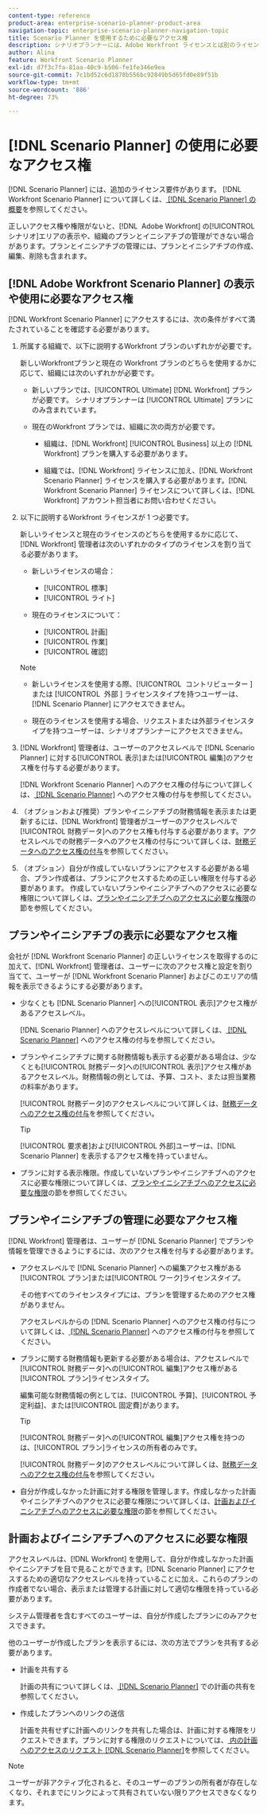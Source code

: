 ```yaml
---
content-type: reference
product-area: enterprise-scenario-planner-product-area
navigation-topic: enterprise-scenario-planner-navigation-topic
title: Scenario Planner を使用するために必要なアクセス権
description: シナリオプランナーには、Adobe Workfront ライセンスとは別のライセンスと追加のアクセス権が必要です。
author: Alina
feature: Workfront Scenario Planner
exl-id: d7f3c7fa-81aa-40c9-b506-fe1fe346e9ea
source-git-commit: 7c1bd52c6d1878b556bc92849b5d65fd0e89f51b
workflow-type: tm+mt
source-wordcount: '886'
ht-degree: 73%

---
```


# [!DNL Scenario Planner] の使用に必要なアクセス権

<!--Audited: 04/2024-->

[!DNL Scenario Planner] には、追加のライセンス要件があります。 [!DNL Workfront Scenario Planner] について詳しくは、[ [!DNL Scenario Planner]  の概要](../scenario-planner/scenario-planner-overview.md)を参照してください。

<!--
might need to add information about the permissions to plans/ initiatives if those will be coming later?
-->

正しいアクセス権や権限がないと、[!DNL &#x200B; Adobe Workfront] の[!UICONTROL シナリオ]エリアの表示や、組織のプランとイニシアチブの管理ができない場合があります。プランとイニシアチブの管理には、プランとイニシアチブの作成、編集、削除も含まれます。

## [!DNL Adobe Workfront Scenario Planner] の表示や使用に必要なアクセス権

[!DNL Workfront Scenario Planner] にアクセスするには、次の条件がすべて満たされていることを確認する必要があります。

1. 所属する組織で、以下に説明するWorkfront プランのいずれかが必要です。

   新しいWorkfrontプランと現在の Workfront プランのどちらを使用するかに応じて、組織には次のいずれかが必要です。

   * 新しいプランでは、[!UICONTROL Ultimate] [!DNL Workfront] プランが必要です。 シナリオプランナーは [!UICONTROL Ultimate] プランにのみ含まれています。

   * 現在のWorkfront プランでは、組織に次の両方が必要です。

      * 組織は、[!DNL Workfront] [!UICONTROL Business] 以上の [!DNL Workfront] プランを購入する必要があります。

      * 組織では、[!DNL Workfront] ライセンスに加え、[!DNL Workfront Scenario Planner] ライセンスを購入する必要があります。[!DNL Workfront Scenario Planner] ライセンスについて詳しくは、[!DNL Workfront] アカウント担当者にお問い合わせください。

1. 以下に説明するWorkfront ライセンスが 1 つ必要です。

   新しいライセンスと現在のライセンスのどちらを使用するかに応じて、[!DNL Workfront] 管理者は次のいずれかのタイプのライセンスを割り当てる必要があります。

   * 新しいライセンスの場合：
      * [!UICONTROL 標準]
      * [!UICONTROL ライト]

   * 現在のライセンスについて：

      * [!UICONTROL 計画]
      * [!UICONTROL 作業]
      * [!UICONTROL 確認]

   >[!NOTE]
   > 
   >* 新しいライセンスを使用する際、[!UICONTROL &#x200B; コントリビューター &#x200B;] または [!UICONTROL &#x200B; 外部 &#x200B;] ライセンスタイプを持つユーザーは、[!DNL Scenario Planner] にアクセスできません。
   >
   >* 現在のライセンスを使用する場合、リクエストまたは外部ライセンスタイプを持つユーザーは、シナリオプランナーにアクセスできません。

1. [!DNL Workfront] 管理者は、ユーザーのアクセスレベルで [!DNL Scenario Planner] に対する[!UICONTROL 表示]または[!UICONTROL 編集]のアクセス権を付与する必要があります。

   [!DNL Workfront Scenario Planner] へのアクセス権の付与について詳しくは、[ [!DNL Scenario Planner]](../administration-and-setup/add-users/configure-and-grant-access/grant-access-sp.md) へのアクセス権の付与を参照してください。

1. （オプションおよび推奨）プランやイニシアチブの財務情報を表示または更新するには、[!DNL Workfront] 管理者がユーザーのアクセスレベルで[!UICONTROL 財務データ]へのアクセス権も付与する必要があります。アクセスレベルでの財務データへのアクセス権の付与について詳しくは、[財務データへのアクセス権の付与](../administration-and-setup/add-users/configure-and-grant-access/grant-access-financial.md)を参照してください。

1. （オプション）自分が作成していないプランにアクセスする必要がある場合、プラン作成者は、プランにアクセスするための正しい権限を付与する必要があります。 作成していないプランやイニシアチブへのアクセスに必要な権限について詳しくは、[プランやイニシアチブへのアクセスに必要な権限](#permissions-needed-to-access-plans-and-initiatives)の節を参照してください。

<!--this used to be true but not anymore:
  <li data-mc-conditions="QuicksilverOrClassic.Draft mode"> <p>(NOTE: this is no longer needed) </p> <p>Your Workfront administrator must assign you a layout template that includes the Scenarios area in the Main Menu. </p> <p>For information about customizing the Main Menu in a layout template, see <a href="../administration-and-setup/customize-workfront/use-layout-templates/customize-main-menu.md" class="MCXref xref" xrefformat="{para}">Customize the Main Menu using a layout template</a>. </p> <p>For information about assigning users to a Layout Template, see <a href="../administration-and-setup/customize-workfront/use-layout-templates/assign-users-to-layout-template.md" class="MCXref xref" xrefformat="{para}">Assign users to a layout template</a>.</p> </li>
  -->

## プランやイニシアチブの表示に必要なアクセス権

会社が [!DNL Workfront Scenario Planner] の正しいライセンスを取得するのに加えて、[!DNL Workfront] 管理者は、ユーザーに次のアクセス権と設定を割り当てて、ユーザーが [!DNL Workfront Scenario Planner] およびこのエリアの情報を表示できるようにする必要があります。

* 少なくとも [!DNL Scenario Planner] への[!UICONTROL 表示]アクセス権があるアクセスレベル。

  [!DNL Scenario Planner] へのアクセスレベルについて詳しくは、[ [!DNL Scenario Planner]](../administration-and-setup/add-users/configure-and-grant-access/grant-access-sp.md) へのアクセス権の付与を参照してください。

* プランやイニシアチブに関する財務情報も表示する必要がある場合は、少なくとも[!UICONTROL 財務データ]への[!UICONTROL 表示]アクセス権があるアクセスレベル。財務情報の例としては、予算、コスト、または担当業務の料率があります。

  [!UICONTROL 財務データ]のアクセスレベルについて詳しくは、[財務データへのアクセス権の付与](../administration-and-setup/add-users/configure-and-grant-access/grant-access-financial.md)を参照してください。

  >[!TIP]
  >
  >[!UICONTROL 要求者]および[!UICONTROL 外部]ユーザーは、[!DNL Scenario Planner] を表示するアクセス権を持っていません。

* プランに対する表示権限。作成していないプランやイニシアチブへのアクセスに必要な権限について詳しくは、[プランやイニシアチブへのアクセスに必要な権限](#permissions-needed-to-access-plans-and-initiatives)の節を参照してください。

## プランやイニシアチブの管理に必要なアクセス権

[!DNL Workfront] 管理者は、ユーザーが [!DNL Scenario Planner] でプランや情報を管理できるようにするには、次のアクセス権を付与する必要があります。

* アクセスレベルで [!DNL Scenario Planner] への編集アクセス権がある[!UICONTROL プラン]または[!UICONTROL ワーク]ライセンスタイプ。

  その他すべてのライセンスタイプには、プランを管理するためのアクセス権がありません。

  アクセスレベルからの [!DNL Scenario Planner] へのアクセス権の付与について詳しくは、[ [!DNL Scenario Planner]](../administration-and-setup/add-users/configure-and-grant-access/grant-access-sp.md) へのアクセス権の付与を参照してください。

* プランに関する財務情報も更新する必要がある場合は、アクセスレベルで[!UICONTROL 財務データ]への[!UICONTROL 編集]アクセス権がある[!UICONTROL プラン]ライセンスタイプ。

  編集可能な財務情報の例としては、[!UICONTROL 予算]、[!UICONTROL 予定利益]、または[!UICONTROL 固定費]があります。

  >[!TIP]
  >
  >[!UICONTROL 財務データ]への[!UICONTROL 編集]アクセス権を持つのは、[!UICONTROL プラン]ライセンスの所有者のみです。

  [!UICONTROL 財務データ]のアクセスレベルについて詳しくは、[財務データへのアクセス権の付与](../administration-and-setup/add-users/configure-and-grant-access/grant-access-financial.md)を参照してください。

* 自分が作成しなかった計画に対する権限を管理します。作成しなかった計画やイニシアチブへのアクセスに必要な権限について詳しくは、[計画およびイニシアチブへのアクセスに必要な権限](#permissions-needed-to-access-plans-and-initiatives)の節を参照してください。

## 計画およびイニシアチブへのアクセスに必要な権限

アクセスレベルは、[!DNL Workfront] を使用して、自分が作成しなかった計画やイニシアチブを目で見ることができます。[!DNL Scenario Planner] にアクセスするための適切なアクセスレベルを持っていることに加え、これらのプランの作成者でない場合、表示または管理する計画に対して適切な権限を持っている必要があります。

システム管理者を含むすべてのユーザーは、自分が作成したプランにのみアクセスできます。

他のユーザーが作成したプランを表示するには、次の方法でプランを共有する必要があります。

* 計画を共有する

  計画の共有について詳しくは、[ [!DNL Scenario Planner]](../scenario-planner/share-a-plan.md) での計画の共有を参照してください。

* 作成したプランへのリンクの送信

  計画を共有せずに計画へのリンクを共有した場合は、計画に対する権限をリクエストできます。プランに対する権限のリクエストについては、[ 内の計画へのアクセスのリクエスト [!DNL Scenario Planner]](../scenario-planner/request-access-to-plan.md)を参照してください。

>[!NOTE]
>
>ユーザーが非アクティブ化されると、そのユーザーのプランの所有者が存在しなくなり、それまでにリンクによって共有されていない限りアクセスできなくなります。


